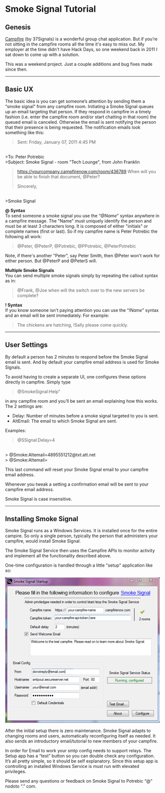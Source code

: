 # **Smoke Signal Tutorial** #

## **Genesis** ##
[Campfire](http://www.campfirenow.com) (by 37Signals) is a wonderful group chat application. But if you’re not sitting in the campfire rooms all the time it's easy to miss out. My employer at the time didn't have Hack Days, so one weekend back in 2011 I sat down to come up with a solution.

This was a weekend project. Just a couple additions and bug fixes made since then.

----------

## **Basic UX** ##

The basic idea is you can get someone’s attention by sending them a “smoke signal” from any campfire room. Initiating a Smoke Signal queues up an email targeting that person. If they respond in campfire in a timely fashion (i.e. enter the campfire room and/or start chatting in that room) the queued email is canceled. Otherwise the email is sent notifying the person that their presence is being requested. The notification emails look something like this:

>Sent: Friday, January 07, 2011 4:45 PM
</br>
>To: Peter Potrebic
</br>
>Subject: Smoke Signal - room "Tech Lounge", from John Franklin

>https://yourcompany.campfirenow.com/room/436789
>When will you be able to finish that document, @Peter?
>
>Sincerely,
</br>
>Smoke Signal

**@ Syntax**
</br>
To send someone a smoke signal you use the “_@Name_” syntax anywhere in a campfire message. The "Name" must uniquely identify the person and must be at least 3 characters long. It is composed of either "initials" or complete names (first or last). So if my campfire name is Peter Potrebic the following all work:

>@Peter, @PeterP, @Potrebic, @PPotrebic, @PeterPotrebic

Note, if there's another "Peter", say Peter Smith, then @Peter won't work for either person. But @PeterP and @PeterS will.

**Multiple Smoke Signals**
</br>
You can send multiple smoke signals simply by repeating the callout syntax as in:
 > @Frank, @Joe when will the switch over to the new servers be complete?

**! Syntax**
</br>
If you know someone isn't paying attention you can use the “_!Name_” syntax and an email will be sent immediately. For example:
 > The chickens are hatching, !Sally please come quickly.


----------

## **User Settings** ##
By default a person has 2 minutes to respond before the Smoke Signal email is sent. And by default your campfire email address is used for Smoke Signals.

To avoid having to create a separate UI, one configures these options directly in campfire. Simply type 

> @SmokeSignal:Help” 

in any campfire room and you’ll be sent an email explaining how this works. The 2 settings are:

- Delay: Number of minutes before a smoke signal targeted to you is sent.
- AltEmail: The email to which Smoke Signal are sent.

Examples:

> @SSignal:Delay=4
</br>
> @Smoke:Altemail=4895551212@txt.att.net
</br>
> @Smoke:Altemail=

This last command will reset your Smoke Signal email to your campfire email address.

Whenever you tweak a setting a confirmation email will be sent to your campfire email address.

Smoke Signal is case insensitive.

----------

## **Installing Smoke Signal** ##
Smoke Signal runs as a Windows Services. It is installed once for the entire campire. So only a single person, typically the person that administers your campfire, would install Smoke Signal.

The Smoke Signal Service then uses the Campfire APIs to monitor activity and implement all the functionality described above.

One-time configuration is handled through a little "setup" application like so:

![](./images/SmokeSignalSetup.png)

After the initial setup there is zero maintenance. Smoke Signal adapts to changing rooms and users, automatically reconfiguring itself as needed. It also sends an introductory email/tutorial to new members of your campfire.

In order for Email to work your smtp config needs to support relays. The Setup app has a “test” button so you can double check any configuration. It’s all pretty simple, so it should be self explanatory. Since this setup app is controlling an installed Windows Service is must run with elevated privileges.

Please send any questions or feedback on Smoke Signal to Potrebic “@” nodoto “.” com.


